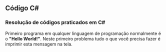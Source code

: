 ## 								Código C#

 ### Resolução de códigos praticados em C#

Primeiro programa em qualquer linguagem de programação normalmente é o **"Hello World!"**. 
Neste primeiro problema tudo o que você precisa fazer é imprimir esta mensagem na tela.

